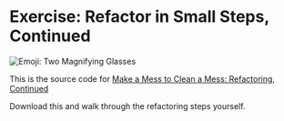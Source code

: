 # Exercise: Refactor in Small Steps, Continued
![Emoji: Two Magnifying Glasses](https://qualitycoding.org/jrwp/wp-content/uploads/2018/12/two-magnifying-glasses-250x100.png)

This is the source code for [Make a Mess to Clean a Mess: Refactoring, Continued](https://qualitycoding.org/reactoring-small-steps-continued/)

Download this and walk through the refactoring steps yourself.
